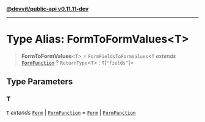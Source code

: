 [**@devvit/public-api v0.11.11-dev**](../README.md)

---

# Type Alias: FormToFormValues\<T\>

> **FormToFormValues**\<`T`\> = `FormFieldsToFormValues`\<`T` _extends_ [`FormFunction`](FormFunction.md) ? `ReturnType`\<`T`\> : `T`\[`"fields"`\]\>

## Type Parameters

### T

`T` _extends_ [`Form`](Form.md) \| [`FormFunction`](FormFunction.md) = [`Form`](Form.md) \| [`FormFunction`](FormFunction.md)
